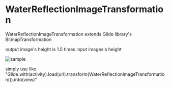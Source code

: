 # WaterReflectionImageTransformation

WaterReflectionImageTransformation extends Glide library's BitmapTransformation


output image's height is 1.5 times input images's height

![sample](https://user-images.githubusercontent.com/81334626/120765515-41651380-c554-11eb-9479-156122fdb65f.png)


simply use like
"Glide.with(activity).load(url).transform(WaterReflectionImageTransformation()).into(view)"
